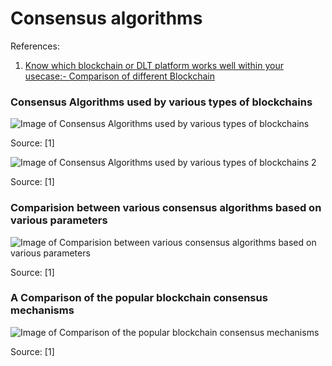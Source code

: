 # Consensus algorithms

References:
1. [Know which blockchain or DLT platform works well within your usecase:- Comparison of different Blockchain](
https://medium.com/coinmonks/know-which-blockchain-or-dlt-platform-works-well-within-your-usecase-comparison-of-different-a8dc34782af3)


### Consensus Algorithms used by various types of blockchains

![Image of Consensus Algorithms used by various types of blockchains](
https://cdn-images-1.medium.com/max/1200/1*H_0bNWW-SCYoHIVm75ZA1Q.png)

Source: [1]

![Image of Consensus Algorithms used by various types of blockchains 2](
https://cdn-images-1.medium.com/max/1200/1*AVdkof1bXWAVSVyUJPxIiA.png)

Source: [1]

### Comparision between various consensus algorithms based on various parameters

![Image of Comparision between various consensus algorithms based on various parameters](
https://cdn-images-1.medium.com/max/1200/1*AVdkof1bXWAVSVyUJPxIiA.png)

Source: [1]


### A Comparison of the popular blockchain consensus mechanisms

![Image of Comparison of the popular blockchain consensus mechanisms](
https://cdn-images-1.medium.com/max/1200/1*WHoeBXgkw4GDDa_CtDRbqQ.png)

Source: [1]

